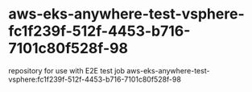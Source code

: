 # aws-eks-anywhere-test-vsphere-fc1f239f-512f-4453-b716-7101c80f528f-98
repository for use with E2E test job aws-eks-anywhere-test-vsphere:fc1f239f-512f-4453-b716-7101c80f528f-98
